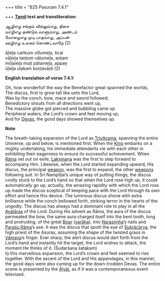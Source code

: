 +++
title = "825 Pasuram 7.4.1"

+++
**[Tamil](/definition/tamil#history "show Tamil definitions") text and transliteration:**

ஆழிஎழ சங்கும் வில்லும்எழ, திசை  
வாழிஎழ தண்டும் வாளும்எழ, அண்டம்  
மோழைஎழ முடி பாதம்எழ, அப்பன்  
ஊழிஎழ உலகம் கொண்டவாறே (2)

āḻieḻa caṅkum villumeḻa, ticai  
vāḻieḻa taṇṭum vāḷumeḻa, aṇṭam  
mōḻaieḻa muṭi pātameḻa, appaṉ  
ūḻieḻa ulakam koṇṭavāṟē (2)

**English translation of verse 7.4.1:**

Oh, how wonderful! the way the Benefactor great spanned the worlds,  
The discus, first to grow tall like unto the Lord,  
Was by the conch, bow, mace and sword followed;  
Benedictory shouts from all directions went up,  
The massive globe got pierced and bubbling came up  
Peripheral waters, the Lord’s crown and feet moving up,  
And for [Devas](/definition/deva#vaishnavism "show Devas definitions"), the good days showed themselves up.

**Note**

The breath-taking expansion of the Lord as [Trivikrama](/definition/trivikrama#vaishnavism "show Trivikrama definitions"), spanning the entire Universe, up and below, is mentioned first. When the [King](/definition/king#history "show King definitions") embarks on a mighty undertaking, his immediate attendants vie with each other in exhibiting their eagerness to ensure its successful achievement. When [Rāma](/definition/rama#vaishnavism "show Rāma definitions") set out on exile, [Lakṣmaṇa](/definition/lakshmana#vaishnavism "show Lakṣmaṇa definitions") was the first to step forward to accompany Him. Likewise, when the Lord started expanding upward, His discus, the principal [weapon](/definition/weapon#history "show weapon definitions"), was the first to expand, the other [weapons](/definition/weapon#history "show weapons definitions") following suit. In Śrī Nampiḷḷai’s unique way of putting things, the discus coolly stuck to the Lord’s hand so that when the Lord rose high up, it could automatically go up; actually, the amazing rapidity with which the Lord rose up made the discus sceptical of keeping pace with the Lord through its own effort and hence this device. The luminous discus shone with extra brilliance while the conch bellowed forth, striking terror in the hearts of the ungodly. The discus has always had a dominant role to play in all the [Avatāras](/definition/avatara#vaishnavism "show Avatāras definitions") of the Lord. During His advent as Rāma, the aura of the discus permeated the bow, the same aura charged itself into the bent tooth, long and protruding, of the great [Boar](/definition/boar#history "show Boar definitions") ([varāha](/definition/varaha#vaishnavism "show varāha definitions")), into [Narasiṃha](/definition/narasimha#history "show Narasiṃha definitions")’s nails and [Paraśu Rāma](/definition/parashurama#vaishnavism "show Paraśu Rāma definitions")’s axe. It was the discus that spoilt the eye of [Śukrācārya](/definition/shukracarya#vaishnavism "show Śukrācārya definitions"), the high priest of the Asuras, assuming the shape of the twisted grass in [Vāmana](/definition/vamana#history "show Vāmana definitions")’s finger. Ever sharp, the alert discus would dart forth from the Lord’s hand and instantly hit the target, the Lord wishes to attack, the moment He thinks of it. (Śudarśana śatakam)  
Iṉ this marvellous expansion, the Lord’s crown and feet seemed to rise together. With the ascent of the Lord and His appendages, in this manner, the good days were also coming up for the down-trodden Devas. The entire scene is presented by the [Āḻvār](/definition/aḻvar#vaishnavism "show Āḻvār definitions"), as if it was a contemporaneous event televised.


